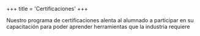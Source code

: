 +++
title = 'Certificaciones'
+++

Nuestro programa de certificaciones alenta al alumnado a participar en su capacitación para poder aprender herramientas que la industria requiere
